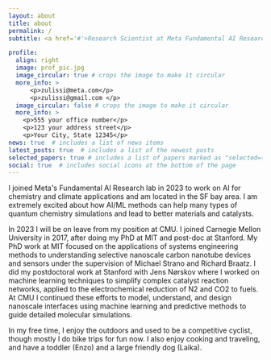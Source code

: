 ```yaml
---
layout: about
title: about
permalink: /
subtitle: <a href='#'>Research Scientist at Meta Fundamental AI Research (FAIR), and (on leave) Department of Chemical Engineering, Carnegie Mellon University</a>. 

profile:
  align: right
  image: prof_pic.jpg
  image_circular: true # crops the image to make it circular
  more_info: >
      <p>zulissi@meta.com</p>
      <p>zulissi@gmail.com </p> 
  image_circular: false # crops the image to make it circular
  more_info: >
    <p>555 your office number</p>
    <p>123 your address street</p>
    <p>Your City, State 12345</p>
news: true  # includes a list of news items
latest_posts: true  # includes a list of the newest posts
selected_papers: true # includes a list of papers marked as "selected={true}"
social: true  # includes social icons at the bottom of the page
---
```


I joined Meta's Fundamental AI Research lab in 2023 to work on AI for chemistry and climate applications and am located in the SF bay area. I am extremely excited about how AI/ML methods can help many types of quantum chemistry simulations and lead to better materials and catalysts. 

In 2023 I will be on leave from my position at CMU. I joined Carnegie Mellon University in 2017, after doing my PhD at MIT and post-doc at Stanford. My PhD work at MIT focused on the applications of systems engineering methods to understanding selective nanoscale carbon nanotube devices and sensors under the supervision of Michael Strano and Richard Braatz. I did my postdoctoral work at Stanford with Jens Nørskov where I worked on machine learning techniques to simplify complex catalyst reaction networks, applied to the electrochemical reduction of N2 and CO2 to fuels. At CMU I continued these efforts to model, understand, and design nanoscale interfaces using machine learning and predictive methods to guide detailed molecular simulations.

In my free time, I enjoy the outdoors and used to be a competitive cyclist, though mostly I do bike trips for fun now. I also enjoy cooking and traveling, and have a toddler (Enzo) and a large friendly dog (Laika).

